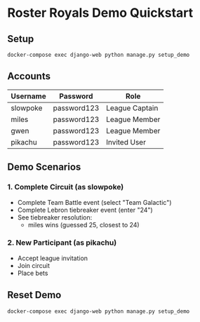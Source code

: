 # Roster Royals Demo Quickstart

## Setup
```
docker-compose exec django-web python manage.py setup_demo
```

## Accounts
| Username | Password | Role |
|----------|----------|------|
| slowpoke | password123 | League Captain |
| miles | password123 | League Member |
| gwen | password123 | League Member |
| pikachu | password123 | Invited User |

## Demo Scenarios

### 1. Complete Circuit (as slowpoke)
- Complete Team Battle event (select "Team Galactic")
- Complete Lebron tiebreaker event (enter "24")
- See tiebreaker resolution:
  - miles wins (guessed 25, closest to 24)

### 2. New Participant (as pikachu)
- Accept league invitation
- Join circuit
- Place bets

## Reset Demo
```
docker-compose exec django-web python manage.py setup_demo
``` 